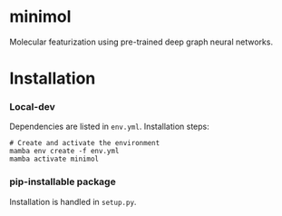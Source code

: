 # minimol
Molecular featurization using pre-trained deep graph neural networks.

# Installation

### Local-dev

Dependencies are listed in `env.yml`. Installation steps:

```
# Create and activate the environment
mamba env create -f env.yml
mamba activate minimol
```

### pip-installable package

Installation is handled in `setup.py`.